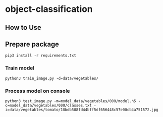 # object-classification

## How to Use

## Prepare package
```
pip3 install -r requirements.txt
```
### Train model
```
python3 train_image.py -d=data/vegetables/
```

### Process model on console
```
python3 test_image.py -m=model_data/vegetables/000/model.h5 -c=model_data/vegetables/000/classes.txt -i=data/vegetables/tomato/18bdb508fd44bff5df656448c57e00cb4a751572.jpg
```
